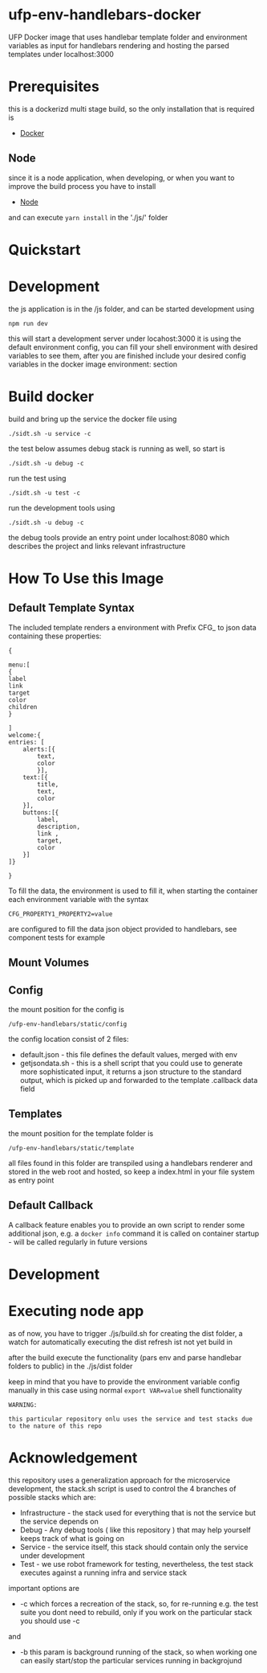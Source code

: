 # ufp-env-handlebars-docker
UFP Docker image that uses handlebar template folder and environment variables as input for handlebars rendering and hosting the parsed templates under localhost:3000

# Prerequisites

this is a dockerizd multi stage build, so the only installation that is required is

 - [Docker](https://www.docker.com/)
 
 ## Node
 
 since it is a node application, when developing, or when you want to improve the build process
 you have to install 
 
 
 - [Node](https://www.nodejs.org/)
 
 and can execute `yarn install` in the './js/' folder
 
 

# Quickstart

# Development

the js application is in the /js folder, and can be started development using

	npm run dev
	
this will start a development server under locahost:3000 it is using the default environment config,
you can fill your shell environment with desired variables to see them, after you are finished include your
desired config variables in the docker image environment: section

# Build docker
          
	
build and bring up the service the docker file using 

	./sidt.sh -u service -c

the test below assumes debug stack is running as well, so start is
        
	./sidt.sh -u debug -c

run the test using 

	./sidt.sh -u test -c
	
run the development tools using

	./sidt.sh -u debug -c
	
the debug tools provide an entry point under localhost:8080 which describes the project and links relevant infrastructure
	 
	
 
# How To Use this Image

## Default Template Syntax

The included template renders a environment with Prefix CFG_ to json data containing these properties:

	{
	
	menu:[
	{
	label
	link
	target
	color
	children
	}
	
	]
	welcome:{
	entries: [
		alerts:[{
			text,
			color
			}],
		text:[{
			title,
			text,
			color
		}],
		buttons:[{
			label,
			description,
			link ,
			target,
			color
		}]   	
	]}
	
	}

To fill the data, the environment is used to fill it, when starting the container each environment variable with the syntax

	CFG_PROPERTY1_PROPERTY2=value
	
are configured to fill the data json object provided to handlebars, see component tests for example

## Mount Volumes

## Config

the mount position for the config is 

	/ufp-env-handlebars/static/config

the config location consist of 2 files:

* default.json - this file defines the default values, merged with env
* getjsondata.sh - this is a shell script that you could use to generate more sophisticated input, it returns a json structure to the standard output, which is picked up and forwarded to the template .callback data field

## Templates
                        
the mount position for the template folder is 

	/ufp-env-handlebars/static/template
	
all files found in this folder are transpiled using a handlebars renderer and stored in the web root and hosted, so keep a index.html in your file system as entry point
	

## Default Callback

A callback feature enables you to provide an own script to render some additional json, e.g. a `docker info` command it is called on container startup - will be called regularly in future versions




# Development

# Executing node app

as of now, you have to trigger ./js/build.sh for creating the dist folder, a watch for automatically executing the
dist refresh ist not yet build in

after the build execute the functionality (pars env and parse handlebar folders to public) in the ./js/dist folder

keep in mind that you have to provide the environment variable config manually in this case using normal `export VAR=value`
shell functionality

	WARNING:
	
	this particular repository onlu uses the service and test stacks due to the nature of this repo

# Acknowledgement 

this repository uses a generalization approach for the microservice development, the stack.sh script is used to control
the 4 branches of possible stacks which are:
- Infrastructure - the stack used for everything that is not the service but the service depends on
- Debug - Any debug tools ( like this repository ) that may help yourself keeps track of what is going on
- Service - the service itself, this stack should contain only the service under development
- Test - we use robot framework for testing, nevertheless, the test stack executes against a running infra and service stack

important options are 
- -c which forces a recreation of the stack, so, for re-running e.g. the test suite you dont need to rebuild, only if you work on the particular stack you should use -c 

 
and 

- -b this param is background running of the stack, so when working one can easily start/stop the particular services running in backgrojund
